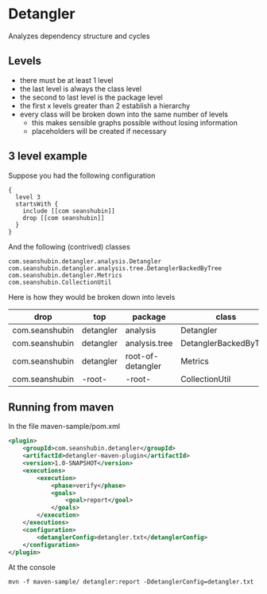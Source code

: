 # Detangler

Analyzes dependency structure and cycles

## Levels
- there must be at least 1 level
- the last level is always the class level
- the second to last level is the package level
- the first x levels greater than 2 establish a hierarchy
- every class will be broken down into the same number of levels
    - this makes sensible graphs possible without losing information
    - placeholders will be created if necessary


## 3 level example

Suppose you had the following configuration

```text
{
  level 3
  startsWith {
    include [[com seanshubin]]
    drop [[com seanshubin]]
  }
}
```

And the following (contrived) classes

```text
com.seanshubin.detangler.analysis.Detangler
com.seanshubin.detangler.analysis.tree.DetanglerBackedByTree
com.seanshubin.detangler.Metrics
com.seanshubin.CollectionUtil
```

Here is how they would be broken down into levels

| drop           | top       | package           | class                 |
| -------------- | --------- | ----------------- | --------------------- |
| com.seanshubin | detangler | analysis          | Detangler             |
| com.seanshubin | detangler | analysis.tree     | DetanglerBackedByTree |
| com.seanshubin | detangler | root-of-detangler | Metrics               |
| com.seanshubin | -root-    | -root-            | CollectionUtil        |


## Running from maven

In the file maven-sample/pom.xml
```xml
<plugin>
    <groupId>com.seanshubin.detangler</groupId>
    <artifactId>detangler-maven-plugin</artifactId>
    <version>1.0-SNAPSHOT</version>
    <executions>
        <execution>
            <phase>verify</phase>
            <goals>
                <goal>report</goal>
            </goals>
        </execution>
    </executions>
    <configuration>
        <detanglerConfig>detangler.txt</detanglerConfig>
    </configuration>
</plugin>
```

At the console
```text
mvn -f maven-sample/ detangler:report -DdetanglerConfig=detangler.txt
```
